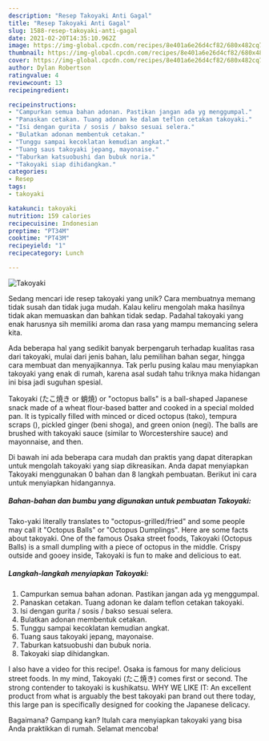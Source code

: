 ```yaml
---
description: "Resep Takoyaki Anti Gagal"
title: "Resep Takoyaki Anti Gagal"
slug: 1588-resep-takoyaki-anti-gagal
date: 2021-02-20T14:35:10.962Z
image: https://img-global.cpcdn.com/recipes/8e401a6e26d4cf82/680x482cq70/takoyaki-foto-resep-utama.jpg
thumbnail: https://img-global.cpcdn.com/recipes/8e401a6e26d4cf82/680x482cq70/takoyaki-foto-resep-utama.jpg
cover: https://img-global.cpcdn.com/recipes/8e401a6e26d4cf82/680x482cq70/takoyaki-foto-resep-utama.jpg
author: Dylan Robertson
ratingvalue: 4
reviewcount: 13
recipeingredient:

recipeinstructions:
- "Campurkan semua bahan adonan. Pastikan jangan ada yg menggumpal."
- "Panaskan cetakan. Tuang adonan ke dalam teflon cetakan takoyaki."
- "Isi dengan gurita / sosis / bakso sesuai selera."
- "Bulatkan adonan membentuk cetakan."
- "Tunggu sampai kecoklatan kemudian angkat."
- "Tuang saus takoyaki jepang, mayonaise."
- "Taburkan katsuobushi dan bubuk noria."
- "Takoyaki siap dihidangkan."
categories:
- Resep
tags:
- takoyaki

katakunci: takoyaki 
nutrition: 159 calories
recipecuisine: Indonesian
preptime: "PT34M"
cooktime: "PT43M"
recipeyield: "1"
recipecategory: Lunch

---
```



![Takoyaki](https://img-global.cpcdn.com/recipes/8e401a6e26d4cf82/680x482cq70/takoyaki-foto-resep-utama.jpg)

Sedang mencari ide resep takoyaki yang unik? Cara membuatnya memang tidak susah dan tidak juga mudah. Kalau keliru mengolah maka hasilnya tidak akan memuaskan dan bahkan tidak sedap. Padahal takoyaki yang enak harusnya sih memiliki aroma dan rasa yang mampu memancing selera kita.

Ada beberapa hal yang sedikit banyak berpengaruh terhadap kualitas rasa dari takoyaki, mulai dari jenis bahan, lalu pemilihan bahan segar, hingga cara membuat dan menyajikannya. Tak perlu pusing kalau mau menyiapkan takoyaki yang enak di rumah, karena asal sudah tahu triknya maka hidangan ini bisa jadi suguhan spesial.

Takoyaki (たこ焼き or 蛸焼) or &#34;octopus balls&#34; is a ball-shaped Japanese snack made of a wheat flour-based batter and cooked in a special molded pan. It is typically filled with minced or diced octopus (tako), tempura scraps (), pickled ginger (beni shoga), and green onion (negi). The balls are brushed with takoyaki sauce (similar to Worcestershire sauce) and mayonnaise, and then.


Di bawah ini ada beberapa cara mudah dan praktis yang dapat diterapkan untuk mengolah takoyaki yang siap dikreasikan. Anda dapat menyiapkan Takoyaki menggunakan 0 bahan dan 8 langkah pembuatan. Berikut ini cara untuk menyiapkan hidangannya.

<!--inarticleads1-->

##### Bahan-bahan dan bumbu yang digunakan untuk pembuatan Takoyaki:



Tako-yaki literally translates to &#34;octopus-grilled/fried&#34; and some people may call it &#34;Octopus Balls&#34; or &#34;Octopus Dumplings&#34;. Here are some facts about takoyaki. One of the famous Osaka street foods, Takoyaki (Octopus Balls) is a small dumpling with a piece of octopus in the middle. Crispy outside and gooey inside, Takoyaki is fun to make and delicious to eat. 

<!--inarticleads2-->

##### Langkah-langkah menyiapkan Takoyaki:

1. Campurkan semua bahan adonan. Pastikan jangan ada yg menggumpal.
1. Panaskan cetakan. Tuang adonan ke dalam teflon cetakan takoyaki.
1. Isi dengan gurita / sosis / bakso sesuai selera.
1. Bulatkan adonan membentuk cetakan.
1. Tunggu sampai kecoklatan kemudian angkat.
1. Tuang saus takoyaki jepang, mayonaise.
1. Taburkan katsuobushi dan bubuk noria.
1. Takoyaki siap dihidangkan.


I also have a video for this recipe!. Osaka is famous for many delicious street foods. In my mind, Takoyaki (たこ焼き) comes first or second. The strong contender to takoyaki is kushikatsu. WHY WE LIKE IT: An excellent product from what is arguably the best takoyaki pan brand out there today, this large pan is specifically designed for cooking the Japanese delicacy. 

Bagaimana? Gampang kan? Itulah cara menyiapkan takoyaki yang bisa Anda praktikkan di rumah. Selamat mencoba!
